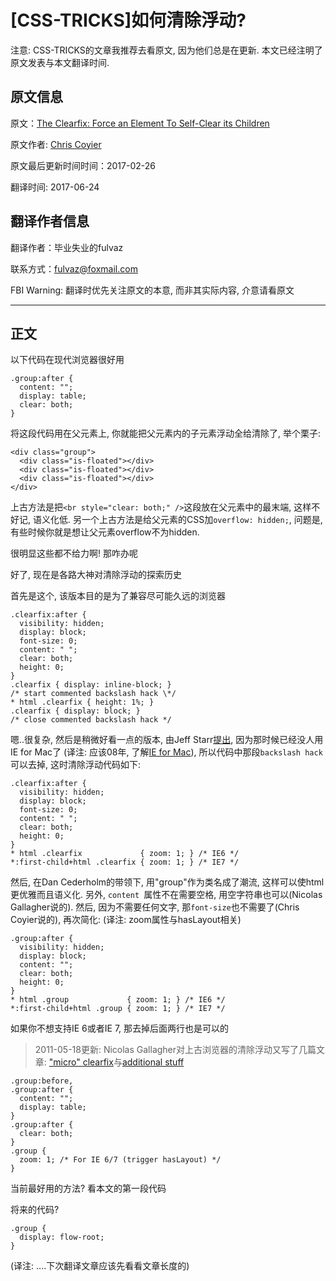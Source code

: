 # [CSS-TRICKS]如何清除浮动?

注意: CSS-TRICKS的文章我推荐去看原文, 因为他们总是在更新. 本文已经注明了原文发表与本文翻译时间.

## 原文信息

原文：[The Clearfix: Force an Element To Self-Clear its Children](https://css-tricks.com/snippets/css/clear-fix/)

原文作者: [Chris Coyier](https://css-tricks.com/author/chriscoyier/)

原文最后更新时间时间：2017-02-26

翻译时间: 2017-06-24

## 翻译作者信息
翻译作者：毕业失业的fulvaz

联系方式：fulvaz@foxmail.com

FBI Warning: 翻译时优先关注原文的本意, 而非其实际内容, 介意请看原文

------------------------------------------

## 正文

以下代码在现代浏览器很好用

```
.group:after {
  content: "";
  display: table;
  clear: both;
}
```

将这段代码用在父元素上, 你就能把父元素内的子元素浮动全给清除了, 举个栗子:

```
<div class="group">
  <div class="is-floated"></div>
  <div class="is-floated"></div>
  <div class="is-floated"></div>
</div>
```

上古方法是把`<br style="clear: both;" />`这段放在父元素中的最末端, 这样不好记, 语义化低. 另一个上古方法是给父元素的CSS加`overflow: hidden;`, 问题是, 有些时候你就是想让父元素overflow不为hidden.

很明显这些都不给力啊! 那咋办呢

好了, 现在是各路大神对清除浮动的探索历史

首先是这个, 该版本目的是为了兼容尽可能久远的浏览器

```
.clearfix:after {
  visibility: hidden;
  display: block;
  font-size: 0;
  content: " ";
  clear: both;
  height: 0;
}
.clearfix { display: inline-block; }
/* start commented backslash hack \*/
* html .clearfix { height: 1%; }
.clearfix { display: block; }
/* close commented backslash hack */
```

嗯..很复杂, 然后是稍微好看一点的版本, 由Jeff Starr[提出](http://perishablepress.com/press/2008/02/05/lessons-learned-concerning-the-clearfix-css-hack/), 因为那时候已经没人用IE for Mac了 (译注: 应该08年, 了解[IE for Mac](https://zh.wikipedia.org/wiki/Internet_Explorer_for_Mac)), 所以代码中那段`backslash hack`可以去掉, 这时清除浮动代码如下:

```
.clearfix:after {
  visibility: hidden;
  display: block;
  font-size: 0;
  content: " ";
  clear: both;
  height: 0;
}
* html .clearfix             { zoom: 1; } /* IE6 */
*:first-child+html .clearfix { zoom: 1; } /* IE7 */
```

然后, 在Dan Cederholm的带领下, 用"group"作为类名成了潮流, 这样可以使html更优雅而且语义化. 另外, `content `属性不在需要空格, 用空字符串也可以(Nicolas Gallagher说的). 然后, 因为不需要任何文字, 那`font-size`也不需要了(Chris Coyier说的), 再次简化: (译注: zoom属性与hasLayout相关)

```
.group:after {
  visibility: hidden;
  display: block;
  content: "";
  clear: both;
  height: 0;
}
* html .group             { zoom: 1; } /* IE6 */
*:first-child+html .group { zoom: 1; } /* IE7 */
```

如果你不想支持IE 6或者IE 7, 那去掉后面两行也是可以的
> 2011-05-18更新: Nicolas Gallagher对上古浏览器的清除浮动又写了几篇文章: ["micro" clearfix](http://nicolasgallagher.com/micro-clearfix-hack/)与[additional stuff](http://nicolasgallagher.com/better-float-containment-in-ie/)
> 

```
.group:before,
.group:after {
  content: "";
  display: table;
} 
.group:after {
  clear: both;
}
.group {
  zoom: 1; /* For IE 6/7 (trigger hasLayout) */
}
```

当前最好用的方法? 看本文的第一段代码

将来的代码? 

```
.group {
  display: flow-root;
}
```

(译注: ....下次翻译文章应该先看看文章长度的)
